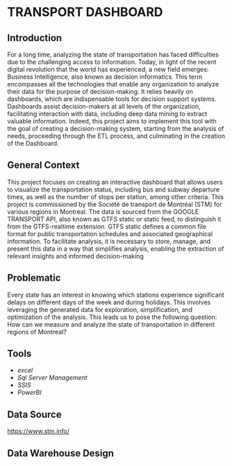 # TRANSPORT DASHBOARD

## Introduction

For a long time, analyzing the state of transportation has faced difficulties due to the challenging access to information. Today, in light of the recent digital revolution that the world has experienced, a new field emerges: Business Intelligence, also known as decision informatics. This term encompasses all the technologies that enable any organization to analyze their data for the purpose of decision-making. It relies heavily on dashboards, which are indispensable tools for decision support systems. Dashboards assist decision-makers at all levels of the organization, facilitating interaction with data, including deep data mining to extract valuable information. Indeed, this project aims to implement this tool with the goal of creating a decision-making system, starting from the analysis of needs, proceeding through the ETL process, and culminating in the creation of the Dashboard.

## General Context

This project focuses on creating an interactive dashboard that allows users to visualize the transportation status, including bus and subway departure times, as well as the number of stops per station, among other criteria. This project is commissioned by the Société de transport de Montréal (STM) for various regions in Montreal. The data is sourced from the GOOGLE TRANSPORT API, also known as GTFS static or static feed, to distinguish it from the GTFS-realtime extension. GTFS static defines a common file format for public transportation schedules and associated geographical information. To facilitate analysis, it is necessary to store, manage, and present this data in a way that simplifies analysis, enabling the extraction of relevant insights and informed decision-making

## Problematic

Every state has an interest in knowing which stations experience significant delays on different days of the week and during holidays. This involves leveraging the generated data for exploration, simplification, and optimization of the analysis. This leads us to pose the following question: How can we measure and analyze the state of transportation in different regions of Montreal?

## Tools 

- *excel*
- *Sql Server Management*
- *SSIS*
- *PowerBI*

## Data Source 
https://www.stm.info/

## Data Warehouse Design

![]()

 


